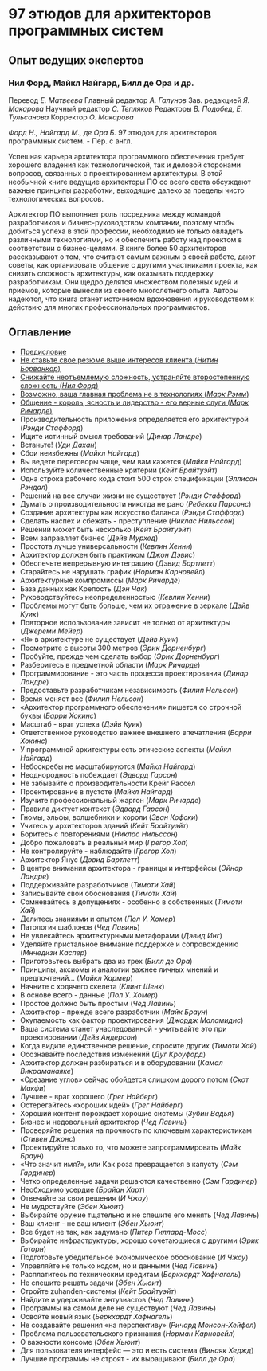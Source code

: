 # 97 этюдов для архитекторов программных систем

## Опыт ведущих экспертов

### Нил Форд, Майкл Найгард, Билл де Ора и др.

Перевод _Е. Матвеева_
Главный редактор _А. Галунов_
Зав. редакцией _Я. Макарова_
Научный редактор _С. Тепляков_
Редакторы _В. Подобед, Е. Тульсанова_
Корректор _О. Макарова_

_Форд Н., Найгард М., де Ора Б._
97 этюдов для архитекторов программных систем. - Пер. с англ.

Успешная карьера архитектора программного обеспечения требует хорошего
владения как технологической, так и деловой сторонами вопросов, связанных
с проектированием архитектуры. В этой необычной книге ведущие 
архитекторы ПО со всего света обсуждают важные принципы разработки, выходящие
далеко за пределы чисто технологических вопросов.

Архитектор ПО выполняет роль посредника между командой разработчиков
и бизнес-руководством компании, поэтому чтобы добиться успеха в этой 
профессии, необходимо не только овладеть различными технологиями, но и 
обеспечить работу над проектом в соответствии с бизнес-целями. В книге более 50
архитекторов рассказывают о том, что считают самым важным в своей работе,
дают советы, как организовать общение с другими участниками проекта, как
снизить сложность архитектуры, как оказывать поддержку разработчикам.
Они щедро делятся множеством полезных идей и приемов, которые вынесли
из своего многолетнего опыта. Авторы надеются, что книга станет источником
вдохновения и руководством к действию для многих профессиональных 
программистов.

## Оглавление
- [Предисловие](summary/README.md)
- [Не ставьте свое резюме выше интересов клиента (_Нитин Борванкар_)](thing_01/README.md)
- [Снижайте неотъемлемую сложность, устраняйте второстепенную сложность (_Нил Форд_)](thing_02/README.md)
- [Возможно, ваша главная проблема не в технологиях (_Марк Рэмм_)](thing_03/README.md)
- [Общение - король, ясность и лидерство - его верные слуги (_Марк Ричарде_)](thing_04/README.md)
- Производительность приложения определяется его архитектурой (_Рэнди Стаффорд_)
- Ищите истинный смысл требований (_Динар Ландре_)
- Встаньте! (_Уди Дахан_)
- Сбои неизбежны (_Майкл Найгард_)
- Вы ведете переговоры чаще, чем вам кажется (_Майкл Найгард_)
- Используйте количественные критерии (_Кейт Брайтуэйт_)
- Одна строка рабочего кода стоит 500 строк спецификации (_Эллисон Рэндал_)
- Решений на все случаи жизни не существует (_Рэнди Стаффорд_)
- Думать о производительности никогда не рано (_Ребекка Парсонс_)
- Создание архитектуры как искусство баланса (_Рэнди Стаффорд_)
- Сделать наспех и сбежать - преступление (_Никлас Нильссон_)
- Решений может быть несколько (_Кейт Брайтуэйт_)
- Всем заправляет бизнес (_Дэйв Мурхед_)
- Простота лучше универсальности (_Кевлин Хенни_)
- Архитектор должен быть практиком (_Джон Дэвис_)
- Обеспечьте непрерывную интеграцию (_Дэвид Бартлетт_)
- Старайтесь не нарушать график (_Норман Карновейл_)
- Архитектурные компромиссы (_Марк Ричарде_)
- База данных как Крепость (_Дэн Чак_)
- Руководствуйтесь неопределенностью (_Кевлин Хенни_)
- Проблемы могут быть больше, чем их отражение в зеркале (_Дэйв Куик_)
- Повторное использование зависит не только от архитектуры (_Джереми Мейер_)
- «Я» в архитектуре не существует (_Дэйв Куик_)
- Посмотрите с высоты 300 метров (_Эрик Дорненбург_)
- Пробуйте, прежде чем сделать выбор (_Эрик Дорненбург_)
- Разберитесь в предметной области (_Марк Ричарде_)
- Программирование - это часть процесса проектирования (_Динар Ландре_)
- Предоставьте разработчикам независимость (_Филип Нельсон_)
- Время меняет все (_Филип Нельсон_)
- «Архитектор программного обеспечения» пишется со строчной буквы (_Барри Хокинс_)
- Масштаб - враг успеха (_Дэйв Куик_)
- Ответственное руководство важнее внешнего впечатления (_Барри Хокинс_)
- У программной архитектуры есть этические аспекты (_Майкл Найгард_)
- Небоскребы не масштабируются (_Майкл Найгард_)
- Неоднородность побеждает (_Эдвард Гарсон_)
- Не забывайте о производительности Крейг Рассел
- Проектирование в пустоте (_Майкл Найгард_)
- Изучите профессиональный жаргон (_Марк Ричарде_)
- Правила диктует контекст (_Эдвард Гарсон_)
- Гномы, эльфы, волшебники и короли (_Зван Кофски_)
- Учитесь у архитекторов зданий (_Кейт Брайтуэйт_)
- Боритесь с повторениями (_Никлас Нильссон_)
- Добро пожаловать в реальный мир (_Грегор Хоп_)
- Не контролируйте - наблюдайте (_Грегор Хоп_)
- Архитектор Янус (_Дэвид Бартлетт_)
- В центре внимания архитектора - границы и интерфейсы (_Эйнар Ландре_)
- Поддерживайте разработчиков (_Тимоти Хай_)
- Записывайте свои обоснования (_Тимоти Хай_)
- Сомневайтесь в допущениях - особенно в собственных (_Тимоти Хай_)
- Делитесь знаниями и опытом (_Пол У. Хомер_)
- Патология шаблонов (_Чед Лавинь_)
- Не увлекайтесь архитектурными метафорами (_Дэвид Инг_)
- Уделяйте пристальное внимание поддержке и сопровождению (_Мнчедизи Каспер_)
- Приготовьтесь выбрать два из трех (_Билл де Ора_)
- Принципы, аксиомы и аналогии важнее личных мнений и предпочтений... (_Майкл Хармер_)
- Начните с ходячего скелета (_Клинт Шенк_)
- В основе всего - данные (_Пол У. Хомер_)
- Простое должно быть простым (_Чед Лавинь_)
- Архитектор - прежде всего разработчик (_Майк Браун_)
- Окупаемость как фактор проектирования (_Джордж Маламидис_)
- Ваша система станет унаследованной - учитывайте это при проектировании (_Дейв Андерсон_)
- Когда видите единственное решение, спросите других (_Тимоти Хай_)
- Осознавайте последствия изменений (_Дуг Кроуфорд_)
- Архитектор должен разбираться и в оборудовании (_Камал Викраманаяке_)
- «Срезание углов» сейчас обойдется слишком дорого потом (_Скот Макфи_)
- Лучшее - враг хорошего (_Грег Найберг_)
- Остерегайтесь «хороших идей» (_Грег Найберг_)
- Хороший контент порождает хорошие системы (_Зубин Вадья_)
- Бизнес и недовольный архитектор (_Чед Лавинь_)
- Проверяйте решения на прочность по ключевым характеристикам (_Стивен Джонс_)
- Проектируйте только то, что можете запрограммировать (_Майк Браун_)
- «Что значит имя?», или Как роза превращается в капусту (_Сэм Гардинер_)
- Четко определенные задачи решаются качественно (_Сэм Гардинер_)
- Необходимо усердие (_Брайан Харт_)
- Отвечайте за свои решения (_И Чжоу_)
- Не мудрствуйте (_Эбен Хьюит_)
- Выбирайте оружие тщательно и не спешите его менять (_Чед Лавинь_)
- Ваш клиент - не ваш клиент (_Эбен Хьюит_)
- Все будет не так, как задумано (_Питер Гиллард-Мосс_)
- Выбирайте инфраструктуры, хорошо сочетающиеся с другими (_Эрик Готорн_)
- Подготовьте убедительное экономическое обоснование (_И Чжоу_)
- Управляйте не только кодом, но и данными (_Чед Лавинь_)
- Расплатитесь по техническим кредитам (_Беркхардт Хафнагель_)
- Не спешите решать задачи (_Эбен Хьюит_)
- Стройте zuhanden-системы (_Кейт Брайтуэйт_)
- Найдите и удерживайте энтузиастов (_Чед Лавинь_)
- Программы на самом деле не существуют (_Чед Лавинь_)
- Освойте новый язык (_Беркхардт Хафнагель_)
- Не создавайте решения «на перспективу» (_Ричард Монсон-Хейфел_)
- Проблема пользовательского признания (_Норман Карновейл_)
- О важности консоме (_Эбен Хьюит_)
- Для пользователя интерфейс — это и есть система (_Винаяк Хеджд_)
- Лучшие программы не строят - их выращивают (_Билл де Ора_)
